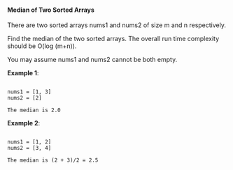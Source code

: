 #### Median of Two Sorted Arrays

There are two sorted arrays nums1 and nums2 of size m and n respectively.

Find the median of the two sorted arrays. The overall run time complexity
should be O(log (m+n)).

You may assume nums1 and nums2 cannot be both empty.

**Example 1**:

<pre><code>
nums1 = [1, 3]
nums2 = [2]

The median is 2.0
</code></pre>

**Example 2**:

<pre><code>
nums1 = [1, 2]
nums2 = [3, 4]

The median is (2 + 3)/2 = 2.5
</code></pre>
